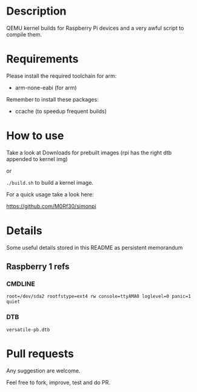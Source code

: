 # Description
QEMU kernel builds for Raspberry Pi devices and a very awful script to compile them.

# Requirements
Please install the required toolchain for arm:
* arm-none-eabi (for arm)
  
Remember to install these packages:
* ccache (to speedup frequent builds)

# How to use
Take a look at Downloads for prebuilt images (rpi has the right dtb appended to kernel img)

or

```./build.sh``` to build a kernel image.

For a quick usage take a look here:

https://github.com/M0Rf30/simonpi

# Details

Some useful details stored in this README as persistent memorandum

## Raspberry 1 refs
### CMDLINE
```root=/dev/sda2 rootfstype=ext4 rw console=ttyAMA0 loglevel=0 panic=1 quiet```
### DTB
```versatile-pb.dtb```

# Pull requests
Any suggestion are welcome.

Feel free to fork, improve, test and do PR.
